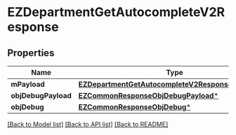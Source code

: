 # EZDepartmentGetAutocompleteV2Response

## Properties
Name | Type | Description | Notes
------------ | ------------- | ------------- | -------------
**mPayload** | [**EZDepartmentGetAutocompleteV2ResponseMPayload***](EZDepartmentGetAutocompleteV2ResponseMPayload.md) |  | 
**objDebugPayload** | [**EZCommonResponseObjDebugPayload***](EZCommonResponseObjDebugPayload.md) |  | [optional] 
**objDebug** | [**EZCommonResponseObjDebug***](EZCommonResponseObjDebug.md) |  | [optional] 

[[Back to Model list]](../README.md#documentation-for-models) [[Back to API list]](../README.md#documentation-for-api-endpoints) [[Back to README]](../README.md)


